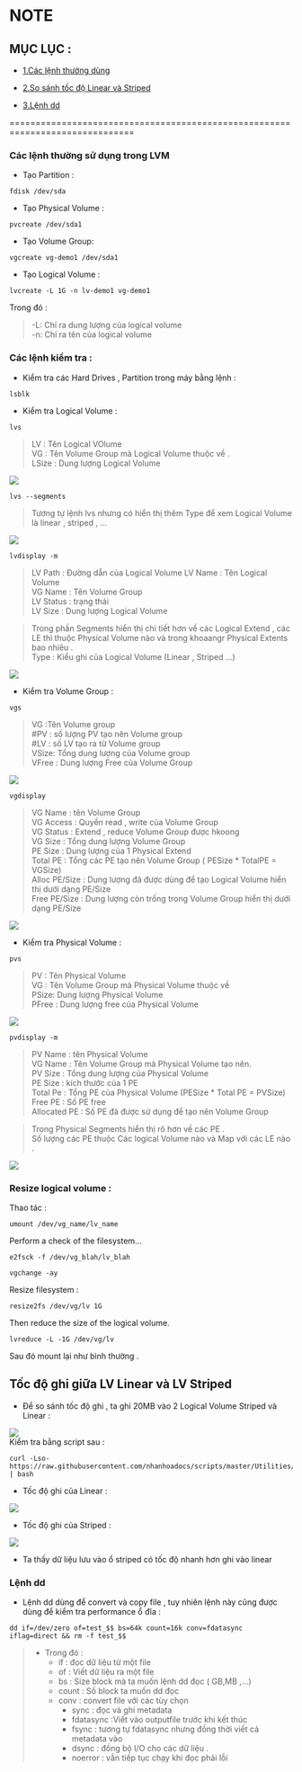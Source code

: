 # NOTE  
## MỤC LỤC :  
- [1.Các lệnh thường dùng ](#1)  
  
- [2.So sánh tốc độ Linear và Striped](#2)  

- [3.Lệnh dd](#3)
 
  
==============================================================================    
 <div id='1'/>      

### Các lệnh thường sử dụng trong LVM  

- Tạo Partition :  
```
fdisk /dev/sda
```  
- Tạo Physical Volume :  
```
pvcreate /dev/sda1 
```  
- Tạo Volume Group:  
```
vgcreate vg-demo1 /dev/sda1 
```
- Tạo Logical Volume :  

 ```
 lvcreate -L 1G -n lv-demo1 vg-demo1
 ```  
 Trong đó :  
   >-L: Chỉ ra dung lượng của logical volume  
   -n: Chỉ ra tên của logical volume  

### Các lệnh kiểm tra :  
- Kiểm tra các Hard Drives , Partition trong máy bằng lệnh :    
```
lsblk
```  
- Kiểm tra Logical Volume :  
```
lvs
``` 
>LV : Tên Logical VOlume  
VG : Tên Volume Group mà Logical Volume thuộc về .  
LSize : Dung lượng Logical Volume  
   
![](../img/LVM_5.1.png)  
  
  
```
lvs --segments  
```  
  >Tương tự lệnh lvs nhưng có hiển thị thêm Type để xem Logical Volume là linear , striped , ...  

![](../img/LVM_5.2.png)  


```
lvdisplay -m
```  
>LV Path : Đường dẫn của Logical Volume
LV Name : Tên Logical Volume  
VG Name : Tên Volume Group  
LV Status : trạng thái  
LV Size : Dung lượng Logical Volume  

>Trong phần Segments hiển thị chi tiết hơn về các Logical Extend , các LE thì thuộc Physical Volume nào và trong khoaangr Physical Extents bao nhiêu .    
Type : Kiểu ghi của Logical Volume (Linear , Striped ...)  


![](../img/LVM_5.3.png)  


- Kiểm tra Volume Group :  

```
vgs
```   
>VG :Tên Volume group  
#PV : số lượng PV tạo nên Volume group  
#LV : số LV tạo ra từ Volume group  
VSize: Tổng dung lượng của Volume group  
VFree : Dung lượng Free của Volume Group  

![](../img/LVM_5.4.png)  

```
vgdisplay 
```  
>VG Name : tên Volume Group  
VG Access : Quyền read , write của Volume Group  
VG Status : Extend , reduce Volume Group được hkoong   
VG Size : Tổng dung lượng Volume Group  
PE Size : Dung lượng của 1 Physical Extend  
Total PE : Tổng các PE tạo nên Volume Group ( PESize * TotalPE = VGSize)  
Alloc PE/Size : Dung lượng đã được dùng để tạo Logical Volume hiển thị dưới dạng PE/Size  
Free PE/Size : Dung lượng còn trống trong Volume Group hiển thị dưới dạng PE/Size  

![](../img/LVM_5.5.png)  

- Kiểm tra Physical Volume :  
```
pvs
```  
>PV : Tên Physical Volume  
VG : Tên Volume Group mà Physical Volume thuộc về  
PSize: Dung lượng Physical Volume  
PFree : Dung lượng free của Physical Volume  


![](../img/LVM_5.6.png)  

```
pvdisplay -m
```  
>PV Name : tên Physical Volume  
VG Name : Tên Volume Group mà Physical Volume tạo nên.  
PV Size : Tổng dung lượng của Physical Volume  
PE Size : kích thước của 1 PE  
Total Pe : Tổng PE của Physical Volume  (PESize * Total PE = PVSize)  
Free PE : Số PE free  
Allocated PE : Số PE đã được sử dụng để tạo nên Volume Group  

>Trong Physical Segments hiển thị rõ hơn về các PE .  
Số lượng các PE thuộc Các logical Volume nào và Map với các LE nào .  

![](../img/LVM_5.7.png)    
 
### Resize logical volume :  
Thao tác :   
```
umount /dev/vg_name/lv_name
```
Perform a check of the filesystem...
```
e2fsck -f /dev/vg_blah/lv_blah
```
```
vgchange -ay
```
Resize filesystem : 
```
resize2fs /dev/vg/lv 1G
```  

Then reduce the size of the logical volume.
```
lvreduce -L -1G /dev/vg/lv
```  
Sau đó mount lại như bình thường .

 <div id='2'/>    


## Tốc độ ghi giữa LV Linear và LV Striped  
- Để so sánh tốc độ ghi , ta ghi 20MB vào 2 Logical Volume Striped và Linear : 

![](../img/LV_5.1.png)  
Kiểm tra bằng script sau :  
```
curl -Lso- https://raw.githubusercontent.com/nhanhoadocs/scripts/master/Utilities/bench_vm.sh | bash  
```  
- Tốc độ ghi của Linear :  
  
![](../img/LVM_5.8.png)  

- Tốc độ ghi của Striped :  

![](../img/LVM_5.9.png)  

- Ta thấy dữ liệu lưu vào ổ striped có tốc độ nhanh hơn ghi vào linear  
 <div id='3'/>  

### Lệnh dd   

- Lệnh dd dùng để convert và copy file , tuy nhiên lệnh này cũng được dùng để kiểm tra performance ổ đĩa :  

```
dd if=/dev/zero of=test_$$ bs=64k count=16k conv=fdatasync iflag=direct && rm -f test_$$
```  

>- Trong đó :   
>    - if : đọc dữ liệu từ một file  
>    - of : Viết dữ liệu ra một file 
>    - bs :  Size block mà ta muốn lệnh dd đọc ( GB,MB ,...)
>    - count : Số block ta muốn dd đọc   
>    - conv : convert file với các tùy chọn  
>        - sync : đọc và ghi metadata 
>        -  fdatasync :Viết vào outputfile trước khi kết thúc 
>        - fsync : tương tự fdatasync nhưng đồng thời viết cả metadata vào  
>        - dsync : đồng bộ I/O cho các dữ liệu .
>        - noerror : vẫn tiếp tục chạy khi đọc phải lỗi  
